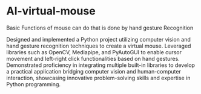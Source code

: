 # AI-virtual-mouse
Basic Functions of mouse can do that is done by hand gesture Recognition

Designed and implemented a Python project utilizing computer vision and hand gesture recognition techniques to create a virtual mouse. Leveraged libraries such as OpenCV, Mediapipe, and PyAutoGUI to enable cursor movement and left-right click functionalities based on hand gestures. Demonstrated proficiency in integrating multiple built-in libraries to develop a practical application bridging computer vision and human-computer interaction, showcasing innovative problem-solving skills and expertise in Python programming.
